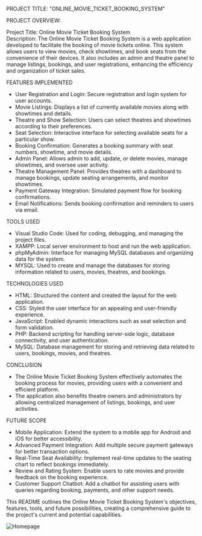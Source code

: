 PROJECT TITLE: "ONLINE_MOVIE_TICKET_BOOKING_SYSTEM"

PROJECT OVERVIEW:

Project Title: Online Movie Ticket Booking System  
Description: The Online Movie Ticket Booking System is a web application developed to facilitate the booking of movie tickets online. This system allows users to view movies, check showtimes, and book seats from the convenience of their devices. It also includes an admin and theatre panel to manage listings, bookings, and user registrations, enhancing the efficiency and organization of ticket sales.

FEATURES IMPLEMENTED

- User Registration and Login: Secure registration and login system for user accounts.
- Movie Listings: Displays a list of currently available movies along with showtimes and details.
- Theatre and Show Selection: Users can select theatres and showtimes according to their preferences.
- Seat Selection: Interactive interface for selecting available seats for a particular show.
- Booking Confirmation: Generates a booking summary with seat numbers, showtime, and movie details.
- Admin Panel: Allows admin to add, update, or delete movies, manage showtimes, and oversee user activity.
- Theatre Management Panel: Provides theatres with a dashboard to manage bookings, update seating arrangements, and monitor showtimes.
- Payment Gateway Integration: Simulated payment flow for booking confirmations.
- Email Notifications: Sends booking confirmation and reminders to users via email.

TOOLS USED

- Visual Studio Code: Used for coding, debugging, and managing the project files.
- XAMPP: Local server environment to host and run the web application.
- phpMyAdmin: Interface for managing MySQL databases and organizing data for the system.
- MYSQL: Used to create and manage the databases for storing information related to users, movies, theatres, and bookings.

TECHNOLOGIES USED

- HTML: Structured the content and created the layout for the web application.
- CSS: Styled the user interface for an appealing and user-friendly experience.
- JavaScript: Enabled dynamic interactions such as seat selection and form validation.
- PHP: Backend scripting for handling server-side logic, database connectivity, and user authentication.
- MySQL: Database management for storing and retrieving data related to users, bookings, movies, and theatres.

CONCLUSION

- The Online Movie Ticket Booking System effectively automates the booking process for movies, providing users with a convenient and efficient platform.
- The application also benefits theatre owners and administrators by allowing centralized management of listings, bookings, and user activities.

FUTURE SCOPE

- Mobile Application: Extend the system to a mobile app for Android and iOS for better accessibility.
- Advanced Payment Integration: Add multiple secure payment gateways for better transaction options.
- Real-Time Seat Availability: Implement real-time updates to the seating chart to reflect bookings immediately.
- Review and Rating System: Enable users to rate movies and provide feedback on the booking experience.
- Customer Support Chatbot: Add a chatbot for assisting users with queries regarding booking, payments, and other support needs.

This README outlines the Online Movie Ticket Booking System's objectives, features, tools, and future possibilities, creating a comprehensive guide to the project's current and potential capabilities.

![Homepage](https://github.com/user-attachments/assets/562e8e35-696d-4515-a2f3-d55d82841868)
